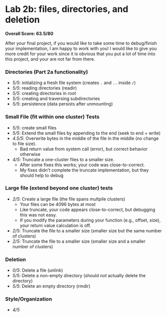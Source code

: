 # Lab 2b: files, directories, and deletion
__Overall Score: 63.5/80__

After your final project, if you would like to take some time to
debug/finish your implementation, I am happy to work with you! I would
like to give you more credit for your work since it is obvious that you
put a lot of time into this project, and your are not far from there.


### Directories (Part 2a functionality)
   * _5/5_: initializing a fresh file system (creates `.` and `..` inside `/`)
   * _5/5_: reading directories (readir)
   * _5/5_: creating directories in root 
   * _5/5_: creating and traversing subdirectories
   * _5/5_: persistence (data persists after unmounting)

### Small File (fit within one cluster) Tests
   * _5/5_: create small files
   * _5/5_: Extend the small files by appending to the end (seek to end + write)
   * _4.5/5_: Overwrite bytes in the middle of the file in the middle (no change to file size).
     * Bad return value from system call (error), but correct behavior otherwise
   * _4/5_: Truncate a one-cluster files to a smaller size.
     * After some fixes this works; your code was close-to-correct.
     * My fixes didn't complete the truncate implementation, but they should help to debug
 
### Large file (extend beyond one cluster) tests
   * _2/5_: Create a large file (the file spans multpile clusters)
     * Your files can be 4096 bytes at most
     * Like truncate, your code appears close-to-correct, but debugging this was not easy.
     * If you modify the parameters during your function (e.g., offset, size), your return value calculation is off.
   * _2/5_: Truncate the file to a smaller size (smaller size but the same number of clusters)
   * _2/5_: Truncate the file to a smaller size (smaller size and a smaller number of clusters)


### Deletion
   * _0/5_: Delete a file (unlink)
   * _5/5_: Delete a non-empty directory (should *not* actually delete the directory)
   * _5/5_: Delete an empty directory (rmdir)

### Style/Organization
   * _4/5_
